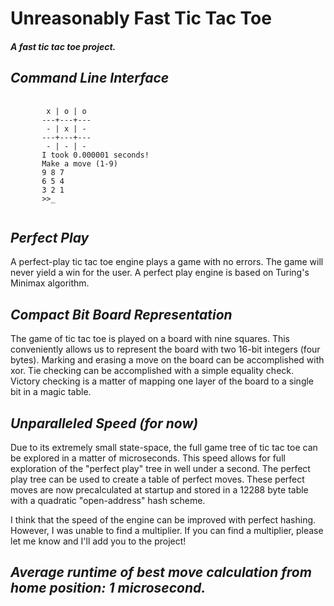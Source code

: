 # Unreasonably Fast Tic Tac Toe
 
#### *A fast tic tac toe project.*

## *Command Line Interface*

<pre>
 <code>
        x | o | o
       ---+---+---
        - | x | -
       ---+---+---
        - | - | -
       I took 0.000001 seconds!
       Make a move (1-9)
       9 8 7
       6 5 4
       3 2 1
       >>_
 </code>
</pre>

## *Perfect Play*

<p>
A perfect-play tic tac toe engine plays a game with no errors. The game will never yield a
win for the user. A perfect play engine is based on Turing's Minimax algorithm. 
</p> 

## *Compact Bit Board Representation*

<p>
The game of tic tac toe is played on a board with nine squares. This conveniently allows us
to represent the board with two 16-bit integers (four bytes). Marking and erasing a move on
the board can be accomplished with xor. Tie checking can be accomplished with a simple equality
check. Victory checking is a matter of mapping one layer of the board to a single bit in a 
magic table.
</p> 

## *Unparalleled Speed (for now)*

<p>
Due to its extremely small state-space, the full game tree of tic tac toe can be explored in 
a matter of microseconds. This speed allows for full exploration of the "perfect play" tree 
in well under a second. The perfect play tree can be used to create a table of perfect moves.
These perfect moves are now precalculated at startup and stored in a 12288 byte table with a 
quadratic "open-address" hash scheme.
</p>

<p>
I think that the speed of the engine can be improved with perfect hashing. 
However, I was unable to find a multiplier. If you can find a multiplier, please
let me know and I'll add you to the project!
</p>

## *Average runtime of best move calculation from home position: 1 microsecond.*

